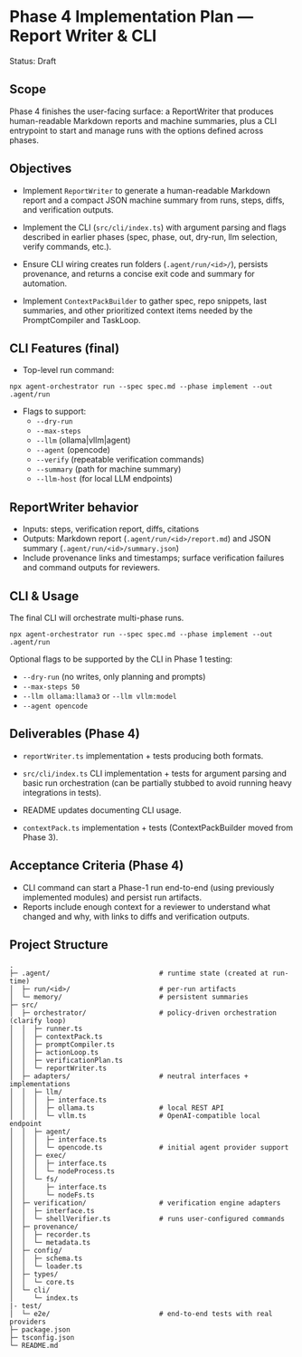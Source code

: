 # Phase 4 Implementation Plan — Report Writer & CLI

Status: Draft

## Scope

Phase 4 finishes the user-facing surface: a ReportWriter that produces human-readable Markdown reports and machine summaries, plus a CLI entrypoint to start and manage runs with the options defined across phases.

## Objectives

- Implement `ReportWriter` to generate a human-readable Markdown report and a compact JSON machine summary from runs, steps, diffs, and verification outputs.
- Implement the CLI (`src/cli/index.ts`) with argument parsing and flags described in earlier phases (spec, phase, out, dry-run, llm selection, verify commands, etc.).
- Ensure CLI wiring creates run folders (`.agent/run/<id>/`), persists provenance, and returns a concise exit code and summary for automation.

- Implement `ContextPackBuilder` to gather spec, repo snippets, last summaries, and other prioritized context items needed by the PromptCompiler and TaskLoop.

## CLI Features (final)

- Top-level run command:

```
npx agent-orchestrator run --spec spec.md --phase implement --out .agent/run
```

- Flags to support:
  - `--dry-run`
  - `--max-steps`
  - `--llm` (ollama|vllm|agent)
  - `--agent` (opencode)
  - `--verify` (repeatable verification commands)
  - `--summary` (path for machine summary)
  - `--llm-host` (for local LLM endpoints)

## ReportWriter behavior

- Inputs: steps, verification report, diffs, citations
- Outputs: Markdown report (`.agent/run/<id>/report.md`) and JSON summary (`.agent/run/<id>/summary.json`)
- Include provenance links and timestamps; surface verification failures and command outputs for reviewers.

## CLI & Usage

The final CLI will orchestrate multi-phase runs.

```
npx agent-orchestrator run --spec spec.md --phase implement --out .agent/run
```

Optional flags to be supported by the CLI in Phase 1 testing:

- `--dry-run` (no writes, only planning and prompts)
- `--max-steps 50`
- `--llm ollama:llama3` or `--llm vllm:model`
- `--agent opencode`

## Deliverables (Phase 4)

- `reportWriter.ts` implementation + tests producing both formats.
- `src/cli/index.ts` CLI implementation + tests for argument parsing and basic run orchestration (can be partially stubbed to avoid running heavy integrations in tests).
- README updates documenting CLI usage.

- `contextPack.ts` implementation + tests (ContextPackBuilder moved from Phase 3).

## Acceptance Criteria (Phase 4)

- CLI command can start a Phase-1 run end-to-end (using previously implemented modules) and persist run artifacts.
- Reports include enough context for a reviewer to understand what changed and why, with links to diffs and verification outputs.

## Project Structure

```
.
├─ .agent/                           # runtime state (created at run-time)
│  ├─ run/<id>/                      # per-run artifacts
│  └─ memory/                        # persistent summaries
├─ src/
│  ├─ orchestrator/                  # policy-driven orchestration (clarify loop)
│  │  ├─ runner.ts
│  │  ├─ contextPack.ts
│  │  ├─ promptCompiler.ts
│  │  ├─ actionLoop.ts
│  │  ├─ verificationPlan.ts
│  │  └─ reportWriter.ts
│  ├─ adapters/                      # neutral interfaces + implementations
│  │  ├─ llm/
│  │  │  ├─ interface.ts
│  │  │  ├─ ollama.ts                # local REST API
│  │  │  └─ vllm.ts                  # OpenAI-compatible local endpoint
│  │  ├─ agent/
│  │  │  ├─ interface.ts
│  │  │  └─ opencode.ts              # initial agent provider support
│  │  ├─ exec/
│  │  │  ├─ interface.ts
│  │  │  └─ nodeProcess.ts
│  │  └─ fs/
│  │     ├─ interface.ts
│  │     └─ nodeFs.ts
│  ├─ verification/                  # verification engine adapters
│  │  ├─ interface.ts
│  │  └─ shellVerifier.ts            # runs user-configured commands
│  ├─ provenance/
│  │  ├─ recorder.ts
│  │  └─ metadata.ts
│  ├─ config/
│  │  ├─ schema.ts
│  │  └─ loader.ts
│  ├─ types/
│  │  └─ core.ts
│  └─ cli/
│     └─ index.ts
|- test/
│  └─ e2e/                           # end-to-end tests with real providers
├─ package.json
├─ tsconfig.json
└─ README.md
```
